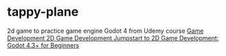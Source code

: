 # tappy-plane

2d game to practice game engine Godot 4 from Udemy course [Game Development 2D Game Development Jumpstart to 2D Game Development: Godot 4.3+ for Beginners](https://www.udemy.com/course/jumpstart-to-2d-game-development-godot-4-for-beginners)